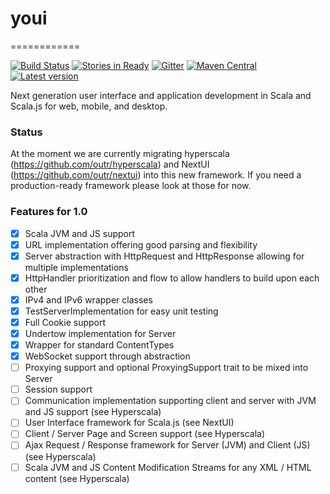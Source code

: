 # youi
============

[![Build Status](https://travis-ci.org/outr/youi.svg?branch=master)](https://travis-ci.org/outr/youi)
[![Stories in Ready](https://badge.waffle.io/outr/youi.png?label=ready&title=Ready)](https://waffle.io/outr/youi)
[![Gitter](https://badges.gitter.im/Join%20Chat.svg)](https://gitter.im/outr/youi)
[![Maven Central](https://img.shields.io/maven-central/v/io.youi/youi-core_2.11.svg)](https://maven-badges.herokuapp.com/maven-central/io.youi/youi-core_2.11)
[![Latest version](https://index.scala-lang.org/io.youi/youi/youi-core/latest.svg)](https://index.scala-lang.org/io.youi/youi/youi-core)

Next generation user interface and application development in Scala and Scala.js for web, mobile, and desktop.

### Status

At the moment we are currently migrating hyperscala (https://github.com/outr/hyperscala) and NextUI (https://github.com/outr/nextui)
into this new framework. If you need a production-ready framework please look at those for now.

### Features for 1.0

* [X] Scala JVM and JS support
* [X] URL implementation offering good parsing and flexibility
* [X] Server abstraction with HttpRequest and HttpResponse allowing for multiple implementations
* [X] HttpHandler prioritization and flow to allow handlers to build upon each other
* [X] IPv4 and IPv6 wrapper classes
* [X] TestServerImplementation for easy unit testing
* [X] Full Cookie support
* [X] Undertow implementation for Server
* [X] Wrapper for standard ContentTypes
* [X] WebSocket support through abstraction
* [ ] Proxying support and optional ProxyingSupport trait to be mixed into Server
* [ ] Session support
* [ ] Communication implementation supporting client and server with JVM and JS support (see Hyperscala)
* [ ] User Interface framework for Scala.js (see NextUI)
* [ ] Client / Server Page and Screen support (see Hyperscala)
* [ ] Ajax Request / Response framework for Server (JVM) and Client (JS) (see Hyperscala)
* [ ] Scala JVM and JS Content Modification Streams for any XML / HTML content (see Hyperscala)
